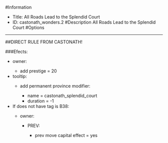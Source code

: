 #Information
 - Title: All Roads Lead to the Splendid Court
 - ID: castonath_wonders.2
#Description
All Roads Lead to the Splendid Court
#Options

___
##DIRECT RULE FROM CASTONATH!

###Efects:<ul><li>owner:</li><ul><li>add prestige = 20</li></ul><li>tooltip:</li><ul><li>add permanent province modifier:</li><ul><li>name = castonath_splendid_court</li><li>duration = -1</li></ul></ul><li>If does not have tag is B38:</li><ul><li>owner:</li><ul><li>PREV:</li><ul><li>prev move capital effect = yes</li></ul></ul></ul></ul>
